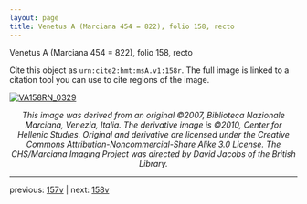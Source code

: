 ```yaml
---
layout: page
title: Venetus A (Marciana 454 = 822), folio 158, recto
---
```


Venetus A (Marciana 454 = 822), folio 158, recto

Cite this object as `urn:cite2:hmt:msA.v1:158r`.  The full image is linked to a citation tool you can use to cite regions of the image.

[![VA158RN_0329](http://www.homermultitext.org/iipsrv?IIIF=/project/homer/pyramidal/deepzoom/hmt/vaimg/2017a/VA158RN_0329.tif/full/800,/0/default.jpg)](http://www.homermultitext.org/ict2/?urn=urn:cite2:hmt:vaimg.2017a:VA158RN_0329) 

<p style="text-align: center; font-style: italic;">This image was derived from an original ©2007, Biblioteca Nazionale Marciana, Venezia, Italia. The derivative image is ©2010, Center for Hellenic Studies. Original and derivative are licensed under the Creative Commons Attribution-Noncommercial-Share Alike 3.0 License. The CHS/Marciana Imaging Project was directed by David Jacobs of the British Library.</p>

---

previous: [157v](../157v/) | next: [158v](../158v/)
